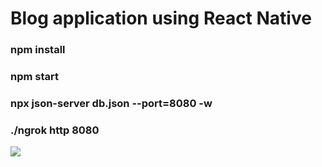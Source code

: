 # Blog application using React Native

### npm install

### npm start

### npx json-server db.json --port=8080 -w

### ./ngrok http 8080

![](https://media.giphy.com/media/JohdP0VSEWtKHHgt9R/giphy.gif)

